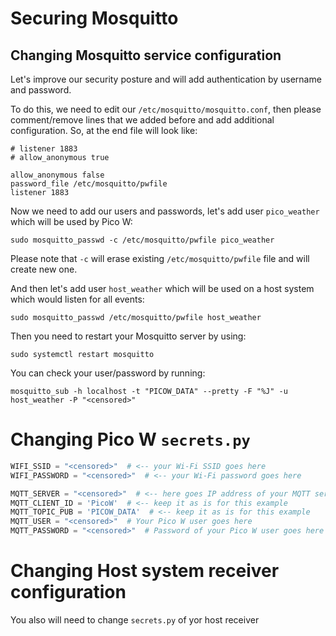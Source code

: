# Securing Mosquitto


## Changing Mosquitto service configuration

Let's improve our security posture and will add authentication by username and password.

To do this, we need to edit our `/etc/mosquitto/mosquitto.conf`, then please comment/remove lines that 
we added before and add additional configuration. So, at the end file will look like:


```
# listener 1883
# allow_anonymous true

allow_anonymous false
password_file /etc/mosquitto/pwfile
listener 1883
```

Now we need to add our users and passwords, let's add user `pico_weather` which will be used by Pico W:

```commandline
sudo mosquitto_passwd -c /etc/mosquitto/pwfile pico_weather
```

Please note that `-c` will erase existing `/etc/mosquitto/pwfile` file and will create new one.

And then let's add user `host_weather` which will be used on a host system which would listen for all 
events:

```
sudo mosquitto_passwd /etc/mosquitto/pwfile host_weather
```

Then you need to restart your Mosquitto server by using:

```commandline
sudo systemctl restart mosquitto
```

You can check your user/password by running:

```commandline
mosquitto_sub -h localhost -t "PICOW_DATA" --pretty -F "%J" -u host_weather -P "<censored>"
```

# Changing Pico W `secrets.py`

```python
WIFI_SSID = "<censored>"  # <-- your Wi-Fi SSID goes here
WIFI_PASSWORD = "<censored>"  # <-- your Wi-Fi password goes here 

MQTT_SERVER = "<censored>"  # <-- here goes IP address of your MQTT server
MQTT_CLIENT_ID = 'PicoW'  # <-- keep it as is for this example
MQTT_TOPIC_PUB = 'PICOW_DATA'  # <-- keep it as is for this example
MQTT_USER = "<censored>"  # Your Pico W user goes here
MQTT_PASSWORD = "<censored>"  # Password of your Pico W user goes here
```

# Changing Host system receiver configuration

You also will need to change `secrets.py` of yor host receiver

